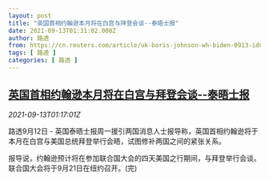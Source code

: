 ```yaml
---
layout: post
title: "英国首相约翰逊本月将在白宫与拜登会谈--泰晤士报"
date: 2021-09-13T01:31:02.000Z
author: 路透
from: https://cn.reuters.com/article/uk-boris-johnson-wh-biden-0913-idCNKBS2G9033
tags: [ 路透 ]
categories: [ 路透 ]
---
```

<!--1631496662000-->
[英国首相约翰逊本月将在白宫与拜登会谈--泰晤士报](https://cn.reuters.com/article/uk-boris-johnson-wh-biden-0913-idCNKBS2G9033)
------

<div>
<div><i>2021-09-13T01:17:01Z</i></div><p>路透9月12日 - 英国泰晤士报周一援引两国消息人士报导称，英国首相约翰逊将于本月在白宫与美国总统拜登举行会晤，试图修补两国之间的紧张关系。</p><p>报导说，约翰逊预计将在参加联合国大会的四天美国之行期间，与拜登举行会谈。联合国大会将于9月21日在纽约召开。(完)</p>
</div>
